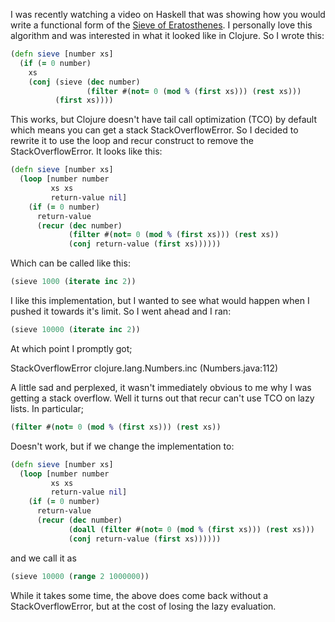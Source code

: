 I was recently watching a video on Haskell that was showing how you would write a functional form of the [Sieve of Eratosthenes](https://en.wikipedia.org/wiki/Sieve_of_Eratosthenes). I personally love this algorithm and was interested in what it looked like in Clojure. So I wrote this:

```clojure
(defn sieve [number xs]
  (if (= 0 number)
    xs
    (conj (sieve (dec number)
                 (filter #(not= 0 (mod % (first xs))) (rest xs)))
          (first xs))))
```

This works, but Clojure doesn't have tail call optimization (TCO) by default which means you can get a stack StackOverflowError. So I decided to rewrite it to use the loop and recur construct to remove the StackOverflowError. It looks like this:

```clojure
(defn sieve [number xs]
  (loop [number number
         xs xs
         return-value nil]
    (if (= 0 number)
      return-value
      (recur (dec number)
             (filter #(not= 0 (mod % (first xs))) (rest xs))
             (conj return-value (first xs))))))
```

Which can be called like this:

```clojure
(sieve 1000 (iterate inc 2))
```

I like this implementation, but I wanted to see what would happen when I pushed it towards it's limit. So I went ahead and I ran:

```clojure
(sieve 10000 (iterate inc 2))
```

At which point I promptly got;


StackOverflowError   clojure.lang.Numbers.inc (Numbers.java:112)


A little sad and perplexed, it wasn't immediately obvious to me why I was getting a stack overflow. Well it turns out that recur can't use TCO on lazy lists. In particular;

```clojure
(filter #(not= 0 (mod % (first xs))) (rest xs))
```

Doesn't work, but if we change the implementation to:

```clojure
(defn sieve [number xs]
  (loop [number number
         xs xs
         return-value nil]
    (if (= 0 number)
      return-value
      (recur (dec number)
             (doall (filter #(not= 0 (mod % (first xs))) (rest xs)))
             (conj return-value (first xs))))))

```

and we call it as

```clojure
(sieve 10000 (range 2 1000000))
```

While it takes some time, the above does come back without a StackOverflowError, but at the cost of losing the lazy evaluation.